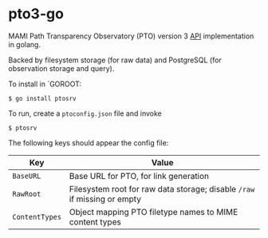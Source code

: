 # pto3-go

MAMI Path Transparency Observatory (PTO) version 3 [API](API.md) implementation in golang.

Backed by filesystem storage (for raw data) and PostgreSQL (for observation storage and query).

To install in `GOROOT: 

```
$ go install ptosrv
```

To run, create a `ptoconfig.json` file and invoke

```
$ ptosrv
```

The following keys should appear the config file:

| Key             | Value                                              |
| --------------- | -------------------------------------------------- |
| `BaseURL`       | Base URL for PTO, for link generation              |
| `RawRoot`       | Filesystem root for raw data storage; disable `/raw` if missing or empty |
| `ContentTypes`  | Object mapping PTO filetype names to MIME content types |



